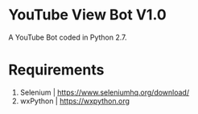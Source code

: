 YouTube View Bot V1.0
=======================

A YouTube Bot coded in Python 2.7.

Requirements
============
1. Selenium | https://www.seleniumhq.org/download/
2. wxPython | https://wxpython.org
